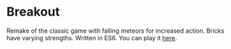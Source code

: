 # Breakout

Remake of the classic game with falling meteors for increased action. Bricks have varying strengths. Written in ES6\. You can play it [here](https://berkerol.github.io/breakout/breakout.html).

